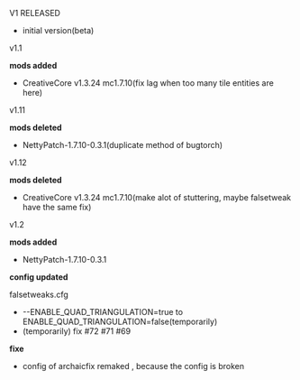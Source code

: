 V1 RELEASED

* initial version(beta)




v1.1

**mods added**

* CreativeCore v1.3.24 mc1.7.10(fix lag when too many tile entities are here)




v1.11

**mods deleted**

* NettyPatch-1.7.10-0.3.1(duplicate method of bugtorch)




v1.12

**mods deleted**

* CreativeCore v1.3.24 mc1.7.10(make alot of stuttering, maybe falsetweak have the same fix)




v1.2

**mods added**

* NettyPatch-1.7.10-0.3.1

**config updated**

falsetweaks.cfg

* --ENABLE_QUAD_TRIANGULATION=true to ENABLE_QUAD_TRIANGULATION=false(temporarily)
* (temporarily) fix #72 #71 #69

**fixe**

* config of archaicfix remaked , because the config is broken

